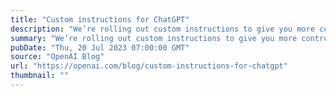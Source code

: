 ```yaml
---
title: "Custom instructions for ChatGPT"
description: "We’re rolling out custom instructions to give you more control over how ChatGPT responds. Set your preferences, and ChatGPT will keep them in mind for all future conversations."
summary: "We’re rolling out custom instructions to give you more control over how ChatGPT responds. Set your preferences, and ChatGPT will keep them in mind for all future conversations."
pubDate: "Thu, 20 Jul 2023 07:00:00 GMT"
source: "OpenAI Blog"
url: "https://openai.com/blog/custom-instructions-for-chatgpt"
thumbnail: ""
---
```


